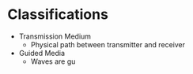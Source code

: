 # Classifications

* Transmission Medium
	* Physical path between transmitter and receiver
* Guided Media
	* Waves are gu
